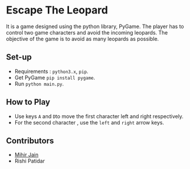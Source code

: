 # Escape The Leopard

It is a game designed using the python library, PyGame.
The player has to control two game characters and avoid the incoming leopards. The objective of the game is to avoid as many leopards as possible.

## Set-up
- Requirements : `python3.x`, `pip`.
- Get PyGame `pip install pygame`.
- Run `python main.py`.

## How to Play

 - Use keys `A` and `D`to move the first character left and right respectively.
 - For the second character , use the `left` and `right` arrow keys.

## Contributors
- [Mihir Jain](https://github.com/mihirjain-iitgn)
- Rishi Patidar
